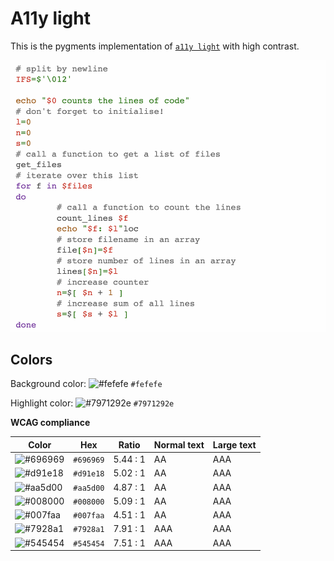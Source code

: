 # A11y light

This is the pygments implementation of [`a11y light`](https://github.com/ericwbailey/a11y-syntax-highlighting) with high contrast.

![Screenshot of the light accessibility theme in a bash script](./images/a11y-light.png)

## Colors

Background color: ![#fefefe](https://via.placeholder.com/20/fefefe/fefefe.png) `#fefefe`

Highlight color: ![#7971292e](https://via.placeholder.com/20/7971292e/7971292e.png) `#7971292e`

**WCAG compliance**

| Color                                                        | Hex       | Ratio    | Normal text | Large text |
| ------------------------------------------------------------ | --------- | -------- | ----------- | ---------- |
| ![#696969](https://via.placeholder.com/20/696969/696969.png) | `#696969` | 5.44 : 1 | AA          | AAA        |
| ![#d91e18](https://via.placeholder.com/20/d91e18/d91e18.png) | `#d91e18` | 5.02 : 1 | AA          | AAA        |
| ![#aa5d00](https://via.placeholder.com/20/aa5d00/aa5d00.png) | `#aa5d00` | 4.87 : 1 | AA          | AAA        |
| ![#008000](https://via.placeholder.com/20/008000/008000.png) | `#008000` | 5.09 : 1 | AA          | AAA        |
| ![#007faa](https://via.placeholder.com/20/007faa/007faa.png) | `#007faa` | 4.51 : 1 | AA          | AAA        |
| ![#7928a1](https://via.placeholder.com/20/7928a1/7928a1.png) | `#7928a1` | 7.91 : 1 | AAA         | AAA        |
| ![#545454](https://via.placeholder.com/20/545454/545454.png) | `#545454` | 7.51 : 1 | AAA         | AAA        |
